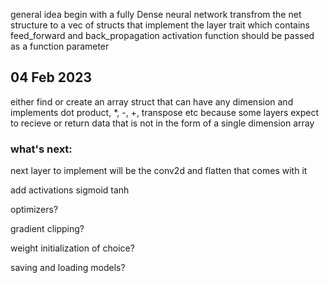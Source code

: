 general idea
begin with a fully Dense neural network
transfrom the net structure to a vec of structs that implement the layer trait which contains feed_forward and back_propagation
activation function should be passed as a function parameter

## 04 Feb 2023
either find or create an array struct that can have any dimension and implements dot product, *, -, +, transpose etc
because some layers expect to recieve or return data that is not in the form of a single dimension array

### what's next:

next layer to implement will be the conv2d and flatten that comes with it

add activations sigmoid tanh

optimizers?

gradient clipping?

weight initialization of choice?

saving and loading models?

